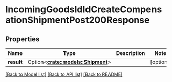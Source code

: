 # IncomingGoodsIdIdCreateCompensationShipmentPost200Response

## Properties

Name | Type | Description | Notes
------------ | ------------- | ------------- | -------------
**result** | Option<[**crate::models::Shipment**](shipment.md)> |  | [optional]

[[Back to Model list]](../README.md#documentation-for-models) [[Back to API list]](../README.md#documentation-for-api-endpoints) [[Back to README]](../README.md)


